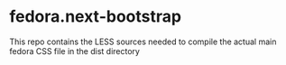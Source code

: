 fedora.next-bootstrap
=====================

This repo contains the LESS sources needed to compile the actual main fedora CSS file in the dist directory
